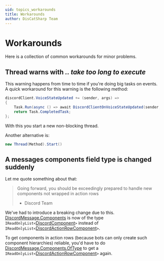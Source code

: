 ```yaml
---
uid: topics_workarounds
title: Workarounds
author: DisCatSharp Team
---
```


# Workarounds

Here is a collection of common workarounds for minor problems.

## Thread warns with _.. take too long to execute_

This warning happens from time to time if you're doing big tasks on events.
A quick workaround for this warning is the following method:

```cs
discordClient.VoiceStateUpdated += (sender, args) =>
{
    Task.Run(async () => await DiscordClientOnVoiceStateUpdated(sender, args));
    return Task.CompletedTask;
};
```

With this you start a new non-blocking thread.

Another alternative is:

```cs
new Thread(Method).Start()
```

## A messages components field type is changed suddenly

Let me quote something about that:

> Going forward, you should be exceedingly prepared to handle new components not wrapped in action rows
> - Discord Team

We've had to introduce a breaking change due to this.
[DiscordMessage.Components](xref:DisCatSharp.Entities.DiscordMessage.Components) is now of the type `IReadOnlyList<`[DiscordComponent](xref:DisCatSharp.Entities.DiscordComponent)`>` instead of `IReadOnlyList<`[DiscordActionRowComponent](xref:DisCatSharp.Entities.DiscordActionRowComponent)`>`.

To get components in action rows (because bots can only create such component hierarchies) reliable, you'd have to do [DiscordMessage.Components.OfType<DiscordActionRowComponent>](xref:System.Linq.Enumerable.OfType*) to get a `IReadOnlyList<`[DiscordActionRowComponent](xref:DisCatSharp.Entities.DiscordActionRowComponent)`>` again.
